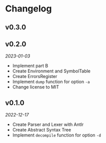 # Changelog

## v0.3.0

## v0.2.0

*2023-01-03*

- Implement part B
- Create Environment and SymbolTable
- Create ErrorsRegister
- Implement `dump` function for option `-a`
- Change license to MIT

## v0.1.0

*2022-12-17*

- Create Parser and Lexer with Antlr
- Create Abstract Syntax Tree
- Implement `decompile` function for option `-d`

